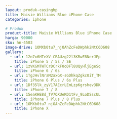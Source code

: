 ```yaml
---
layout: produk-casinghp
title: Maisie Williams Blue iPhone Case
categories: iphone

# Produk
product-title: Maisie Williams Blue iPhone Case
harga: 90000
sku: hn-4503
image-drive: 1OMXb0tu7_njOAhZcFeDWphk2NtC6D608
gallery:
  - url: 12n7x6HTeXV-CBAUzg22l3KRwF8NerJEp
    title: iPhone 5 / 5s / SE
  - url: 1zVKGMTWTCrDCrkF0oDFl8UQyHljEgeSq
    title: iPhone 6 / 6s
  - url: 1TgJHvlNraM2axGX-sGDhkqZgkc0iT_TM
    title: iPhone 6 Plus / 6s Plus
  - url: 1Df35lk_zyV17AEcrLEmLzpKgrshev3DK
    title: iPhone 7 / 8
  - url: 15eaKHE8d_TV7QXUeKD1tFv_9LoDSscUL
    title: iPhone 7 Plus / 8 Plus
  - url: 1OMXb0tu7_njOAhZcFeDWphk2NtC6D608
    title: iPhone X
---
```


